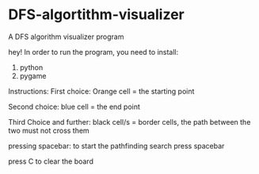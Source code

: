 # DFS-algortithm-visualizer
A DFS algorithm visualizer program

hey!
In order to run the program, you need to install:
1. python
2. pygame

Instructions:
First choice:
Orange cell = the starting point

Second choice:
blue cell = the end point

Third Choice and further:
black cell/s = border cells, the path between the two must not cross them

pressing spacebar:
to start the pathfinding search press spacebar

press C to clear the board
